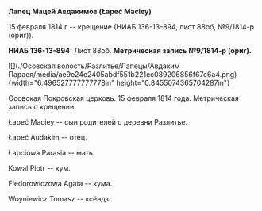 **Лапец Мацей Авдакимов (Łapeć Maciey)**

15 февраля 1814 г -- крещение (НИАБ 136-13-894, лист 88об, №9/1814-р
(ориг)).

**НИАБ 136-13-894:** Лист 88об. **Метрическая запись №9/1814-р (ориг).**

![](./Осовская волость/Разлитье/Лапецы/Авдаким Парася/media/ae9e24e2405abdf551b221ec089206856f67c6a4.png){width="6.496527777777778in"
height="0.8455074365704287in"}

Осовская Покровская церковь. 15 февраля 1814 года. Метрическая запись о
крещении.

Łapeć Maciey -- сын родителей с деревни Разлитье.

Łapeć Audakim -- отец.

Łapciowa Parasia -- мать.

Kowal Piotr -- кум.

Fiedorowiczowa Agata -- кума.

Woyniewicz Tomasz -- ксёндз.
